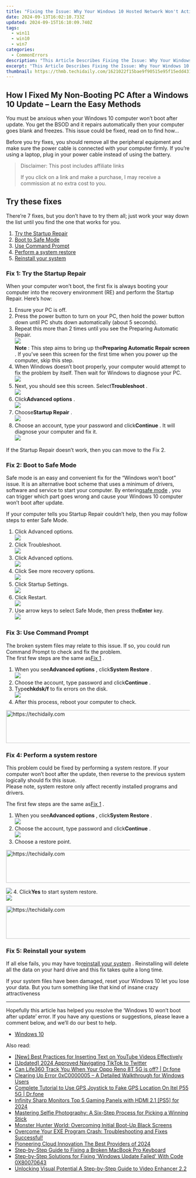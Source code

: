 ```yaml
---
title: "Fixing the Issue: Why Your Windows 10 Hosted Network Won't Activate"
date: 2024-09-13T16:02:10.733Z
updated: 2024-09-15T16:10:09.740Z
tags:
  - win11
  - win10
  - win7
categories:
  - CommonErrors
description: "This Article Describes Fixing the Issue: Why Your Windows 10 Hosted Network Won't Activate"
excerpt: "This Article Describes Fixing the Issue: Why Your Windows 10 Hosted Network Won't Activate"
thumbnail: https://thmb.techidaily.com/1621022f15bae9f90515e95f15edd431dd0fad0e7e4a31a614efb85ef8dac6ad.JPG
---
```


## How I Fixed My Non-Booting PC After a Windows 10 Update – Learn the Easy Methods

You must be anxious when your Windows 10 computer won’t boot after update. You get the BSOD and it repairs automatically then your computer goes blank and freezes. This issue could be fixed, read on to find how…

 Before you try fixes, you should remove all the peripheral equipment and make sure the power cable is connected with your computer firmly. If you’re using a laptop, plug in your power cable instead of using the battery.

>  Disclaimer: This post includes affiliate links
>
>  If you click on a link and make a purchase, I may receive a commission at no extra cost to you.
>

## Try these fixes

 There’re 7 fixes, but you don’t have to try them all; just work your way down the list until you find the one that works for you.

1. [Try the Startup Repair](https://tools.techidaily.com/drivereasy/download/)
2. [Boot to Safe Mode](https://tools.techidaily.com/drivereasy/download/)
3. [Use Command Prompt](https://tools.techidaily.com/drivereasy/download/)
4. [Perform a system restore](https://tools.techidaily.com/drivereasy/download/)
5. [Reinstall your system](https://tools.techidaily.com/drivereasy/download/)

### Fix 1: Try the Startup Repair

 When your computer won’t boot, the first fix is always booting your computer into the recovery environment (RE) and perform the Startup Repair. Here’s how:

1. Ensure your PC is off.
2. Press the power button to turn on your PC, then hold the power button down until PC shuts down automatically (about 5 seconds).
3. Repeat this more than 2 times until you see the Preparing Automatic Repair.  
![](https://images.drivereasy.com/wp-content/uploads/2016/03/img_56ebc90860567.png)  
**Note** : This step aims to bring up the**Preparing Automatic Repair screen** . If you’ve seen this screen for the first time when you power up the computer, skip this step.
4. When Windows doesn’t boot properly, your computer would attempt to fix the problem by itself. Then wait for Windows to diagnose your PC.  
![](https://images.drivereasy.com/wp-content/uploads/2019/11/diagnosis.jpg)
5. Next, you should see this screen. Select**Troubleshoot** .  
![](https://images.drivereasy.com/wp-content/uploads/2019/11/troubleshoot-1.jpg)
6. Click**Advanced options** .  
![](https://images.drivereasy.com/wp-content/uploads/2019/11/advanced-1.jpg)
7. Choose**Startup Repair** .  
![](https://images.drivereasy.com/wp-content/uploads/2019/11/startup-repair.jpg)
8. Choose an account, type your password and click**Continue** . It will diagnose your computer and fix it.  
![](https://images.drivereasy.com/wp-content/uploads/2019/11/account.jpg)

 If the Startup Repair doesn’t work, then you can move to the Fix 2.

### Fix 2: Boot to Safe Mode

 Safe mode is an easy and convenient fix for the “Windows won’t boot” issue. It is an alternative boot scheme that uses a minimum of drivers, software and service to start your computer. By entering[safe mode](https://tools.techidaily.com/drivereasy/download/) , you can trigger which part goes wrong and cause your Windows 10 computer won’t boot after update.

 If your computer tells you Startup Repair couldn’t help, then you may follow steps to enter Safe Mode.

1. Click Advanced options.  
![](https://images.drivereasy.com/wp-content/uploads/2019/11/repair-dont-work.jpg)
2. Click Troubleshoot.  
![](https://images.drivereasy.com/wp-content/uploads/2019/11/troubleshoot-1.jpg)
3. Click Advanced options.  
![](https://images.drivereasy.com/wp-content/uploads/2019/11/advanced-1.jpg)
4. Click See more recovery options.  
![](https://images.drivereasy.com/wp-content/uploads/2019/11/recovery-1.jpg)
5. Click Startup Settings.  
![](https://images.drivereasy.com/wp-content/uploads/2019/11/settings.jpg)
6. Click Restart.  
![](https://images.drivereasy.com/wp-content/uploads/2019/11/safe-mode-1.jpg)
7. Use arrow keys to select Safe Mode, then press the**Enter** key.  
![](https://images.drivereasy.com/wp-content/uploads/2019/11/safe.jpg)

### Fix 3: Use Command Prompt

 The broken system files may relate to this issue. If so, you could run Command Prompt to check and fix the problem.  
 The first few steps are the same as[Fix 1](https://tools.techidaily.com/drivereasy/download/) .

1. When you see**Advanced options** , click**System Restore** .  
![](https://images.drivereasy.com/wp-content/uploads/2019/11/cmd-1.jpg)
2. Choose the account, type password and click**Continue** .
3. Type**chkdsk/f** to fix errors on the disk.  
![](https://images.drivereasy.com/wp-content/uploads/2019/11/f.jpg)
4. After this process, reboot your computer to check.

<!-- affiliate ads begin -->
<a href="https://ephamedtechinc.pxf.io/c/5597632/2135476/26400" target="_top" id="2135476">
  <img src="//a.impactradius-go.com/display-ad/26400-2135476" border="0" alt="https://techidaily.com" width="728" height="90"/>
</a>
<img height="0" width="0" src="https://ephamedtechinc.pxf.io/i/5597632/2135476/26400" style="position:absolute;visibility:hidden;" border="0" />
<!-- affiliate ads end -->

### Fix 4: Perform a system restore

 This problem could be fixed by performing a system restore. If your computer won’t boot after the update, then reverse to the previous system logically should fix this issue.  
 Please note, system restore only affect recently installed programs and drivers.

 The first few steps are the same as[Fix 1](https://tools.techidaily.com/drivereasy/download/) .

1. When you see**Advanced options** , click**System Restore** .  
![](https://images.drivereasy.com/wp-content/uploads/2019/11/restore.jpg)
2. Choose the account, type password and click**Continue** .  
![](https://images.drivereasy.com/wp-content/uploads/2019/11/continue.jpg)
3. Choose a restore point.  

<!-- affiliate ads begin -->
<a href="https://appsumo.8odi.net/c/5597632/2137380/7443" target="_top" id="2137380">
  <img src="//a.impactradius-go.com/display-ad/7443-2137380" border="0" alt="https://techidaily.com" width="728" height="90"/>
</a>
<img height="0" width="0" src="https://appsumo.8odi.net/i/5597632/2137380/7443" style="position:absolute;visibility:hidden;" border="0" />
<!-- affiliate ads end -->

![](https://images.drivereasy.com/wp-content/uploads/2019/11/point.jpg)
4. Click**Yes** to start system restore.  
![](https://images.drivereasy.com/wp-content/uploads/2019/11/yes.jpg)

<!-- affiliate ads begin -->
<a href="https://ephamedtechinc.pxf.io/c/5597632/2137219/26400" target="_top" id="2137219">
  <img src="//a.impactradius-go.com/display-ad/26400-2137219" border="0" alt="https://techidaily.com" width="728" height="90"/>
</a>
<img height="0" width="0" src="https://ephamedtechinc.pxf.io/i/5597632/2137219/26400" style="position:absolute;visibility:hidden;" border="0" />
<!-- affiliate ads end -->

### Fix 5: Reinstall your system

 If all else fails, you may have to[reinstall your system](https://tools.techidaily.com/drivereasy/download/) . Reinstalling will delete all the data on your hard drive and this fix takes quite a long time.

 If your system files have been damaged, reset your Windows 10 let you lose your data. But you turn something like that kind of insane crazy attractiveness

---

 Hopefully this article has helped you resolve the ‘Windows 10 won’t boot after update’ error. If you have any questions or suggestions, please leave a comment below, and we’ll do our best to help.

* [Windows 10](https://tools.techidaily.com/drivereasy/download/)

<ins class="adsbygoogle"
     style="display:block"
     data-ad-format="autorelaxed"
     data-ad-client="ca-pub-7571918770474297"
     data-ad-slot="1223367746"></ins>

<ins class="adsbygoogle"
     style="display:block"
     data-ad-client="ca-pub-7571918770474297"
     data-ad-slot="8358498916"
     data-ad-format="auto"
     data-full-width-responsive="true"></ins>

<span class="atpl-alsoreadstyle">Also read:</span>
<div><ul>
<li><a href="https://youtube-video-recordings.techidaily.com/new-best-practices-for-inserting-text-on-youtube-videos-effectively/"><u>[New] Best Practices for Inserting Text on YouTube Videos Effectively</u></a></li>
<li><a href="https://twitter-videos.techidaily.com/updated-2024-approved-navigating-tiktok-to-twitter/"><u>[Updated] 2024 Approved Navigating TikTok to Twitter</u></a></li>
<li><a href="https://fake-location.techidaily.com/can-life360-track-you-when-your-oppo-reno-8t-5g-is-off-drfone-by-drfone-virtual-android/"><u>Can Life360 Track You When Your Oppo Reno 8T 5G is off? | Dr.fone</u></a></li>
<li><a href="https://common-error.techidaily.com/clearing-up-error-0xc0000005-a-detailed-walkthrough-for-windows-users/"><u>Clearing Up Error 0xC0000005 – A Detailed Walkthrough for Windows Users</u></a></li>
<li><a href="https://fake-location.techidaily.com/complete-tutorial-to-use-gps-joystick-to-fake-gps-location-on-itel-p55-5g-drfone-by-drfone-virtual-android/"><u>Complete Tutorial to Use GPS Joystick to Fake GPS Location On Itel P55 5G | Dr.fone</u></a></li>
<li><a href="https://video-capture.techidaily.com/infinity-sharp-monitors-top-5-gaming-panels-with-hdmi-21-ps5-for-2024/"><u>Infinity Sharp Monitors Top 5 Gaming Panels with HDMI 2.1 [PS5] for 2024</u></a></li>
<li><a href="https://technical-tips.techidaily.com/mastering-selfie-photography-a-six-step-process-for-picking-a-winning-stick/"><u>Mastering Selfie Photography: A Six-Step Process for Picking a Winning Stick</u></a></li>
<li><a href="https://common-error.techidaily.com/monster-hunter-world-overcoming-initial-boot-up-black-screens/"><u>Monster Hunter World: Overcoming Initial Boot-Up Black Screens</u></a></li>
<li><a href="https://common-error.techidaily.com/overcome-your-exe-program-crash-troubleshooting-and-fixes-successful/"><u>Overcome Your EXE Program Crash: Troubleshooting and Fixes Successful!</u></a></li>
<li><a href="https://extra-tips.techidaily.com/pioneering-cloud-innovation-the-best-providers-of-2024/"><u>Pioneering Cloud Innovation The Best Providers of 2024</u></a></li>
<li><a href="https://techno-recovery.techidaily.com/step-by-step-guide-to-fixing-a-broken-macbook-pro-keyboard/"><u>Step-by-Step Guide to Fixing a Broken MacBook Pro Keyboard</u></a></li>
<li><a href="https://common-error.techidaily.com/step-by-step-solutions-for-fixing-windows-update-failed-with-code-0x80070643/"><u>Step-by-Step Solutions for Fixing 'Windows Update Failed' With Code 0X80070643</u></a></li>
<li><a href="https://vp-tips.techidaily.com/unlocking-visual-potential-a-step-by-step-guide-to-video-enhancer-22/"><u>Unlocking Visual Potential A Step-by-Step Guide to Video Enhancer 2.2</u></a></li>
</ul></div>


